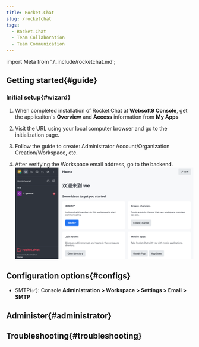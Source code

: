 ```yaml
---
title: Rocket.Chat
slug: /rocketchat
tags:
  - Rocket.Chat
  - Team Collaboration
  - Team Communication
---
```


import Meta from './_include/rocketchat.md';

<Meta name="meta" />

## Getting started{#guide}

### Initial setup{#wizard}

1. When completed installation of Rocket.Chat at **Websoft9 Console**, get the applicaiton's **Overview** and **Access** information from **My Apps**  

2. Visit the URL using your local computer browser and go to the initialization page.

3. Follow the guide to create: Administrator Account/Organization Creation/Workspace, etc.

4. After verifying the Workspace email address, go to the backend.
   ![](./assets/rocketchat-backend-websoft9.png)


## Configuration options{#configs}

- SMTP(✅): Console **Administration > Workspace > Settings > Email > SMTP**

## Administer{#administrator}

## Troubleshooting{#troubleshooting}

